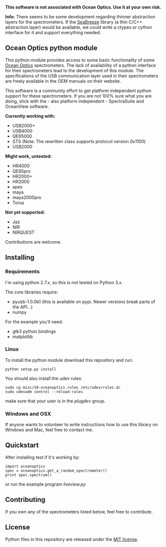 **This software is not associated with Ocean Optics. Use it at your own risk.**

**Info:** There seems to be some development regarding thinner abstraction layers for
the spectrometers. If the [SeaBreeze](http://oceanoptics.com/product/seabreeze/)
library (a thin C/C++ abstraction layer) would be available, we could write
a ctypes or cython interface for it and support everything needed.

## Ocean Optics python module ##

This python module provides access to some basic functionality of some [Ocean
Optics](http://www.oceanoptics.com/) spectrometers. The lack of availability of
a python interface for their spectrometers lead to the development of this
module. The specifications of the USB communication layer used in their
spectrometers are freely available in the OEM manuals on their website.

This software is a community effort to get platform independent python support
for these spectrometers. If you are not 100% sure what you are doing, stick with
the - also platform independent - SpectraSuite and OceanView software.

**Currently working with:**

* USB2000+
* USB4000
* QE65000
* STS (Note: The rewritten class supports protocol version _0x1100_)
* USB2000

**Might work, untested:**

* HR4000
* QE65pro
* HR2000+
* HR2000
* apex
* maya
* maya2000pro
* Torus

**Not yet supported:**

* Jaz
* NIR 
* NIRQUEST

Contributions are welcome.


## Installing ##

### Requirements ###

I'm using python 2.7.x, so this is not tested on Python 3.x.

The core libraries require:
- pyusb-1.0.0b1 (this is available on pypi. Newer versions break parts of the API...)
- numpy

For the example you'll need:
- gtk3 python bindings
- matplotlib

### Linux ###

To install the python module download this repository and run:

```
python setup.py install
```

You should also install the udev rules:

```
sudo cp misc/10-oceanoptics.rules /etc/udev/rules.d/
sudo udevadm control --reload-rules
```

make sure that your user is in the _plugdev_ group.

### Windows and OSX ###

If anyone wants to volunteer to write instructions how to use this library on Windows and Mac, feel free to contact me.


## Quickstart ##

After installing test if it's working by:

```
import oceanoptics
spec = oceanoptics.get_a_random_spectrometer()
print spec.spectrum()
```

or run the example program _liveview.py_


## Contributing ##

If you own any of the spectrometers listed below, feel free to contribute.


## License ##

Python files in this repository are released under the [MIT license](LICENSE.md).
